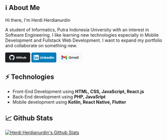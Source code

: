 ## ℹ About Me

Hi there, I'm Herdi Herdianurdin

A student of Informatics, Putra Indonesia University with an interest in Software Engineering. I like learning new technologies especially in Mobile Development and Fullstack Web Development. I want to expand my portfolio and collaborate on something new.

[<img src='github.svg' alt='github' width='80' />](https://github.com/herdianurdin)
[<img src='linkedIn.svg' alt='linkedIn' width='80' />](https://www.linkedin.com/in/herdianurdin/)
[<img src='gmail.svg' alt='gmail' width='80' />](mailto:herdianurdin@gmail.com)

## ⚡ Technologies
- Front-End Development using **HTML, CSS, JavaScript, React.js**
- Back-End development using **PHP, JavaSript**
- Mobile development using **Kotlin, React Native, Flutter**

## 📈 Github Stats
<a href="https://github.com/herdianurdin/herdianurdin">
 <img alt="Herdi Herdianurdin's Github Stats" src="https://github-readme-stats.vercel.app/api/?username=herdianurdin&show_icons=true&count_private=true&theme=react&hide_border=true&bg_color=1F222E&title_color=F85D7F&icon_color=F8D866" height="192px"/>
</a>